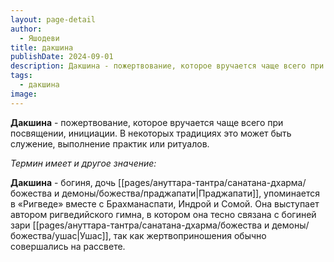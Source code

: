 ```yaml
---
layout: page-detail
author:
  - Яшодеви
title: дакшина
publishDate: 2024-09-01
description: Дакшина - пожертвование, которое вручается чаще всего при посвящении, инициации. В некоторых традициях это может быть служение, выполнение практик или ритуалов.
tags:
  - дакшина
image:
---
```

**Дакшина** - пожертвование, которое вручается чаще всего при посвящении, инициации. В некоторых традициях это может быть служение, выполнение практик или ритуалов.

*Термин имеет и другое значение:*

**Дакшина** - богиня, дочь [[pages/ануттара-тантра/санатана-дхарма/божества и демоны/божества/праджапати|Праджапати]], упоминается в «Ригведе» вместе с Брахманаспати, Индрой и Сомой. Она выступает автором ригведийского гимна, в котором она тесно связана с богиней зари [[pages/ануттара-тантра/санатана-дхарма/божества и демоны/божества/ушас|Ушас]], так как жертвоприношения обычно совершались на рассвете.

